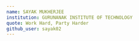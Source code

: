 ```yaml
---
name: SAYAK MUKHERJEE
institution: GURUNANAK INSTITUTE OF TECHNOLOGY
quote: Work Hard, Party Harder
github_user: sayak02
---
```

